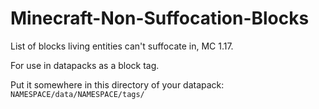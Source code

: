 # Minecraft-Non-Suffocation-Blocks
List of blocks living entities can't suffocate in, MC 1.17.

For use in datapacks as a block tag.

Put it somewhere in this directory of your datapack:
`NAMESPACE/data/NAMESPACE/tags/`
